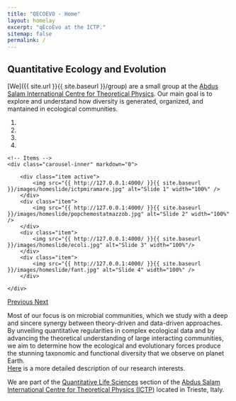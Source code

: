 ```yaml
---
title: "QECOEVO - Home"
layout: homelay
excerpt: "qEcoEvo at the ICTP."
sitemap: false
permalink: /
---
```


## Quantitative Ecology and Evolution

[We]({{ site.url }}{{ site.baseurl }}/group) are a small group at the [Abdus Salam International Centre for Theoretical Physics](http://www.ictp.it). Our main goal is to explore and understand how diversity is generated, organized, and mantained in ecological communities. 
 


<!--- CAMBIARLE LE FIGURE A 16:9 o 2:1 -> meglio 2*1s--->
<div markdown="0" id="carousel" class="carousel slide" data-ride="carousel" data-interval="5000" data-pause="hover" >
    <!-- Menu -->
    <ol class="carousel-indicators">
        <li data-target="#carousel" data-slide-to="0" class="active"></li>
        <li data-target="#carousel" data-slide-to="1"></li>
        <li data-target="#carousel" data-slide-to="2"></li>
        <li data-target="#carousel" data-slide-to="3"></li>
<!--        <li data-target="#carousel" data-slide-to="4"></li>-->
    </ol>

    <!-- Items -->
    <div class="carousel-inner" markdown="0">

        <div class="item active">
            <img src="{{ http://127.0.0.1:4000/ }}{{ site.baseurl }}/images/homeslide/ictpmiramare.jpg" alt="Slide 1" width="100%" />
        </div>
        <div class="item">
            <img src="{{ http://127.0.0.1:4000/ }}{{ site.baseurl }}/images/homeslide/popchemostatmazzob.jpg" alt="Slide 2" width="100%" />
        </div>
        <div class="item">
            <img src="{{ http://127.0.0.1:4000/ }}{{ site.baseurl }}/images/homeslide/ecoli.jpg" alt="Slide 3" width="100%"/>
        </div>
        <div class="item">
            <img src="{{ http://127.0.0.1:4000/ }}{{ site.baseurl }}/images/homeslide/fant.jpg" alt="Slide 4" width="100%" />
        </div>
<!--        <div class="item">-->
<!--            <img src="{{ http://127.0.0.1:4000/ }}{{ site.baseurl }}/images/homeslide/fant.jpg" alt="Slide 5" width="100%" />-->
<!--        </div>-->
    </div> 
  <a class="left carousel-control" href="#carousel" role="button" data-slide="prev">
    <span class="glyphicon glyphicon-chevron-left" aria-hidden="true"></span>
    <span class="sr-only">Previous</span>
  </a>
  <a class="right carousel-control" href="#carousel" role="button" data-slide="next">
    <span class="glyphicon glyphicon-chevron-right" aria-hidden="true"></span>
    <span class="sr-only">Next</span>
  </a>
</div>



Most of our focus is on microbial communities, which we study with a deep and
sincere synergy between theory-driven and data-driven approaches.
By unveiling quantitative regularities in complex ecological data and by advancing the theoretical understanding of large interacting communities, we aim to determine how the ecological and evolutionary forces produce the stunning taxonomic and functional diversity that we observe on planet Earth. <br>
[Here](research) is a more detailed description of our research interests.

We are part of the [Quantitative Life Sciences](https://www.ictp.it/research/qls.aspx) section of the [Abdus Salam International Centre for Theoretical Physics (ICTP)](http://www.ictp.it) located in Trieste, Italy.

<!-- **We are  looking for passionate new PhD students, Postdocs, and Master students to join the team** [(more info)]({{ site.url }}{{ site.baseurl }}/vacancies) **!**-->
 
<!--We welcome applications of outstanding, independent and highly-motivated Msc/PhD students and postdoctoral researchers with their own funding sources. For inquiries about research opportunities please contact me:  edgar(at)ictp(dot)it-->

 
<!--We are grateful for funding from Leiden University and [NWO](www.nwo.nl) ([Vidi talent grant](http://www.nwo.nl/en/research-and-results/programmes/Talent+Scheme) and the [Frontiers in Nanoscience program](https://www.universiteitleiden.nl/en/research/research-projects/science/frontiers-of-nanoscience-nanofront)).-->

<!--<figure class="third">-->
<!--  <img src="{{ site.url }}{{ site.baseurl }}/images/logopic/Logo_Leiden.jpg" style="width: 200px">-->
<!--  <img src="{{ site.url }}{{ site.baseurl }}/images/logopic/Logo_Nanofront.jpg" style="width: 160px">-->
<!--  <img src="{{ site.url }}{{ site.baseurl }}/images/logopic/Logo_NWO.jpg" style="width: 160px">-->
<!--</figure>-->
